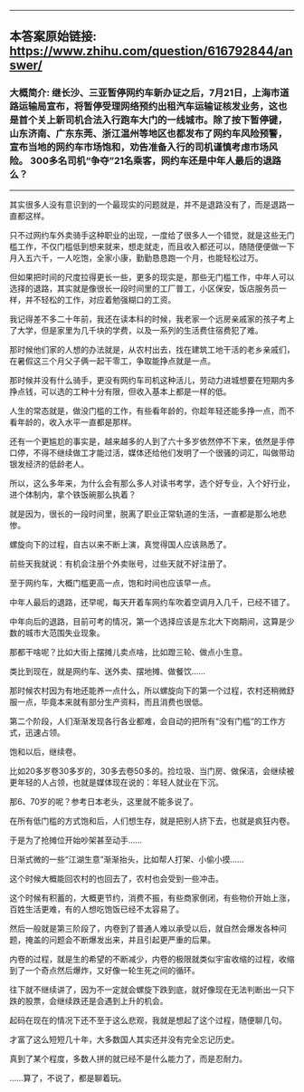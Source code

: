 ----------------------------------------
## 本答案原始链接: https://www.zhihu.com/question/616792844/answer/
### 大概简介: 继长沙、三亚暂停网约车新办证之后，7月21日，上海市道路运输局宣布，将暂停受理网络预约出租汽车运输证核发业务，这也是首个关上新司机合法入行跑车大门的一线城市。除了按下暂停键，山东济南、广东东莞、浙江温州等地区也都发布了网约车风险预警，宣布当地的网约车市场饱和，劝告准备入行的司机谨慎考虑市场风险。 300多名司机“争夺”21名乘客，网约车还是中年人最后的退路么？
----------------------------------------
其实很多人没有意识到的一个最现实的问题就是，并不是退路没有了，而是退路一直都这样。

只不过网约车外卖骑手这种职业的出现，一度给了很多人一个错觉，就是这些无门槛工作，不仅门槛低到想来就来，想走就走，而且收入都还可以，随随便便做一下月入五六千，一人吃饱，全家小康，勤勤恳恳跑一个月，也能轻松过万。

但如果把时间的尺度拉得更长一些，更多的现实是，那些无门槛工作，中年人可以选择的退路，其实就是像很长一段时间里的工厂普工，小区保安，饭店服务员一样，并不轻松的工作，对应着勉强糊口的工资。

我记得差不多二十年前，我还在读本科的时候，我老家一个远房亲戚家的孩子考上了大学，但是家里为几千块的学费，以及一系列的生活费住宿费犯了难。

那时候他们家的人想的办法就是，从农村出去，找在建筑工地干活的老乡亲戚们，在暑假这三个月父子俩一起干零工，争取能挣点就是一点。

那时候并没有什么骑手，更没有网约车司机这种活儿，劳动力进城想要在短期内多挣点钱，可以选的工种十分有限，但收入基本上都是一样的低。

人生的常态就是，做没门槛的工作，有些看年龄的，你趁年轻还能多挣一点，而不看年龄的，收入水平一直都是那样。

还有一个更尴尬的事实是，越来越多的人到了六十多岁依然停不下来，依然是手停口停，不得不继续做工才能过活，媒体还给他们发明了一个很骚的词汇，叫做带动银发经济的低龄老人。

所以，这么多年来，为什么会有那么多人对读书考学，选个好专业，入个好行业，进个体制内，拿个铁饭碗那么执着？

就是因为，很长的一段时间里，脱离了职业正常轨道的生活，一直都是那么地悲惨。



螺旋向下的过程，自古以来不断上演，真觉得国人应该熟悉了。




前些天我就说：有机会注册个外卖账号，过些天就不好注册了。

至于网约车，大概门槛更高一点，饱和时间也应该早一点。




中年人最后的退路，还早呢，每天开着车网约车吹着空调月入几千，已经不错了。

中年向后的退路，目前可考的情况，第一个选择应该是东北大下岗期间，这算是少数的城市大范围失业现象。




那都干啥呢？比如大街上摆摊儿卖点啥，比如蹬三轮、做点小生意。

类比到现在，就是网约车、送外卖、摆地摊、做餐饮……

那时候农村因为有地还能养一点什么，所以螺旋向下的第一个过程，农村还稍微舒服一点，毕竟本来就有部分生产资料，而且消费也很低。




第二个阶段，人们渐渐发现各行各业都难，会自动的把所有“没有门槛“的工作方式，迅速占领。

饱和以后，继续卷。

比如20多岁卷30多岁的，30多去卷50多的。捡垃圾、当门房、做保洁，会继续被更年轻的人占领，也就是媒体现在说的：年轻人就业在下沉。

那6、70岁的呢？参考日本老头，这里就不能多说了。




在所有低门槛的方式饱和后，人们想生存，就是把别人挤下去，也就是疯狂内卷。

于是为了抢摊位开始吵架甚至动手……

日渐式微的一些“江湖生意”渐渐抬头，比如帮人打架、小偷小摸……

这个时候大概能回农村的也回去了，农村也会受到一些冲击。




这个时候有积蓄的，大概更节约，消费不振，有些商家倒闭，有些物价开始上涨，百姓生活更难，有的人想吃饱饭已经不太容易了。




然后一般就是第三阶段了，内卷到了普通人难以承受以后，就自然会爆发各种问题，掩盖的问题会不断爆发出来，并且引起更严重的后果。

内卷的过程，就是生的希望的不断减少，内卷的极限就类似宇宙收缩的过程，收缩到了一个奇点然后爆炸，又好像一轮生死之间的循环。




往下就不继续讲了，因为不一定就会螺旋下跌到底，就好像现在无法判断出一只下跌的股票，会继续跌还是会遇到上升的机会。

起码在现在的情况下还不至于这么悲观，我就是想起了这个过程，随便聊几句。




才富了这么短短几十年，大多数国人其实还并没有完全忘记历史。

真到了某个程度，多数人拼的就已经不是什么能力了，而是忍耐力。

……算了，不说了，都是聊着玩。